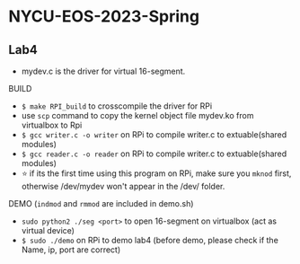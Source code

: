 # NYCU-EOS-2023-Spring

## Lab4
- mydev.c is the driver for virtual 16-segment.

BUILD
- `$ make RPI_build` to crosscompile the driver for RPi 
- use `scp` command to copy the kernel object file mydev.ko from virtualbox to Rpi
- `$ gcc writer.c -o writer` on RPi to compile writer.c to extuable(shared modules)
- `$ gcc reader.c -o reader` on RPi to compile writer.c to extuable(shared modules)
- :star: if its the first time using this program on RPi, make sure you `mknod` first, otherwise /dev/mydev won't appear in the /dev/ folder. 

DEMO (`indmod` and `rmmod` are included in demo.sh)
- `sudo python2 ./seg <port>` to open 16-segment on virtualbox (act as virtual device)
- `$ sudo ./demo` on RPi to demo lab4 (before demo, please check if the Name, ip, port are correct)
